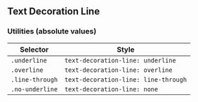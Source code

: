 ## Text Decoration Line

### Utilities (absolute values)

| Selector        | Style                                |
| --------------- | ------------------------------------ |
| `.underline`    | `text-decoration-line: underline`    |
| `.overline`     | `text-decoration-line: overline`     |
| `.line-through` | `text-decoration-line: line-through` |
| `.no-underline` | `text-decoration-line: none`         |
